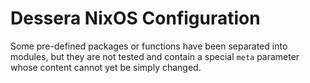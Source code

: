 # Dessera NixOS Configuration

Some pre-defined packages or functions have been separated into modules, but they are not tested and contain a special `meta` parameter whose content cannot yet be simply changed.